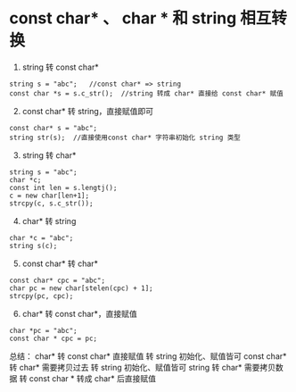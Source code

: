 # const char* 、 char * 和 string 相互转换

1. string 转 const char*
```
string s = "abc";   //const char* => string
const char *s = s.c_str();  //string 转成 char* 直接给 const char* 赋值
```

2. const char* 转 string，直接赋值即可
```
const char* s = "abc";
string str(s);  //直接使用const char* 字符串初始化 string 类型
```

3. string 转 char*
```
string s = "abc";
char *c;
const int len = s.lengtj();
c = new char[len+1];
strcpy(c, s.c_str());
```

4. char* 转 string
```
char *c = "abc";
string s(c);
```

5. const char* 转 char*
```
const char* cpc = "abc";
char pc = new char[stelen(cpc) + 1];
strcpy(pc, cpc);
```

6. char* 转 const char*，直接赋值
```
char *pc = "abc";
const char * cpc = pc;
```

总结：
    char* 转 const char* 直接赋值
          转 string 初始化、赋值皆可
    const char* 转 char* 需要拷贝过去
                转 string 初始化、赋值皆可
    string 转 char* 需要拷贝数据
           转 const char *  转成 char* 后直接赋值

